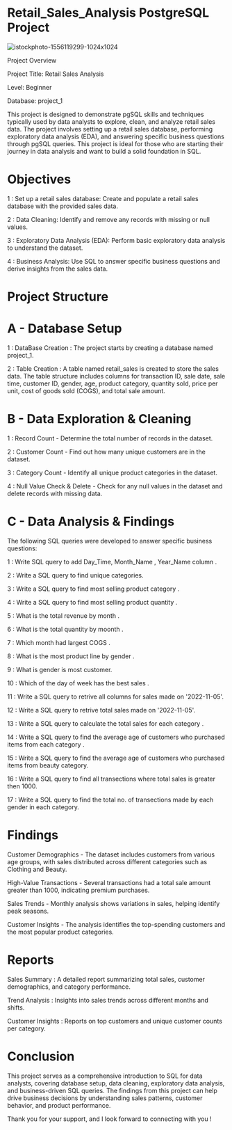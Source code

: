 # Retail_Sales_Analysis PostgreSQL Project 


![istockphoto-1556119299-1024x1024](https://github.com/user-attachments/assets/3dea6855-df82-488c-b500-9d55875589e6)





Project Overview

Project Title: Retail Sales Analysis

Level: Beginner

Database: project_1

This project is designed to demonstrate pgSQL skills and techniques typically used by data analysts to explore, clean, and analyze retail sales data. The project involves setting up a retail sales database, performing exploratory data analysis (EDA), and answering specific business questions through pgSQL queries. This project is ideal for those who are starting their journey in data analysis and want to build a solid foundation in SQL.


# Objectives

1 : Set up a retail sales database: Create and populate a retail sales database with the provided sales data.

2 : Data Cleaning: Identify and remove any records with missing or null values.

3 : Exploratory Data Analysis (EDA): Perform basic exploratory data analysis to understand the dataset.

4 : Business Analysis: Use SQL to answer specific business questions and derive insights from the sales data.

# Project Structure

# A - Database Setup

1 : DataBase Creation : The project starts by creating a database named project_1.

2 : Table Creation : A table named retail_sales is created to store the sales data. The table structure includes columns for transaction ID, sale date, sale time, customer ID, gender, age, product category, quantity sold, price per unit, cost of goods sold (COGS), and total sale amount.



# B - Data Exploration & Cleaning

1 : Record Count - Determine the total number of records in the dataset.

2 : Customer Count - Find out how many unique customers are in the dataset.

3 : Category Count - Identify all unique product categories in the dataset.

4 : Null Value Check & Delete  - Check for any null values in the dataset and delete records with missing data.



# C - Data Analysis & Findings

The following SQL queries were developed to answer specific business questions:

1 : Write SQL query to add Day_Time, Month_Name , Year_Name column .

2 : Write a SQL query to find unique categories.

3 : Write a SQL query to find most selling product category .

4 : Write a SQL query to find most selling product quantity .

5 : What is the total revenue by month  .

6 : What is the total quantity by moonth .

7 : Which month had largest COGS .

8 : What is the most product line by gender .

9 : What is gender is most customer.

10 : Which of the day of week has the best sales .

11 : Write a SQL query to retrive all columns for sales made on '2022-11-05'.

12 : Write a SQL query to retrive total sales  made on '2022-11-05'.

13 : Write a SQL query to calculate the total sales for each category . 

14 : Write a SQL query to find the average age of customers who purchased items from each category . 

15 : Write a SQL query to find the average age of customers who purchased items from beauty category.

16 : Write a SQL query to find all transections where total sales is greater then 1000.

17 : Write a SQL query to find the total no. of transections made by each gender in each category. 

# Findings

Customer Demographics - The dataset includes customers from various age groups, with sales distributed across different categories such as Clothing and Beauty.


High-Value Transactions - Several transactions had a total sale amount greater than 1000, indicating premium purchases.

Sales Trends - Monthly analysis shows variations in sales, helping identify peak seasons.

Customer Insights - The analysis identifies the top-spending customers and the most popular product categories.

# Reports

Sales Summary : A detailed report summarizing total sales, customer demographics, and category performance.

Trend Analysis :  Insights into sales trends across different months and shifts.

Customer Insights :  Reports on top customers and unique customer counts per category.

# Conclusion
This project serves as a comprehensive introduction to SQL for data analysts, covering database setup, data cleaning, 
exploratory data analysis, and business-driven SQL queries. The findings from this project can help drive business decisions by understanding sales patterns, customer behavior, and product performance.


Thank you for your support, and I look forward to connecting with you !
